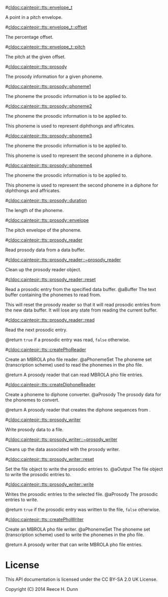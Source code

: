 #<cldoc:cainteoir::tts::envelope_t>

A point in a pitch envelope.

#<cldoc:cainteoir::tts::envelope_t::offset>

The percentage offset.

#<cldoc:cainteoir::tts::envelope_t::pitch>

The pitch at the given offset.

#<cldoc:cainteoir::tts::prosody>

The prosody information for a given phoneme.

#<cldoc:cainteoir::tts::prosody::phoneme1>

The phoneme the prosodic information is to be applied to.

#<cldoc:cainteoir::tts::prosody::phoneme2>

The phoneme the prosodic information is to be applied to.

This phoneme is used to represent diphthongs and affricates.

#<cldoc:cainteoir::tts::prosody::phoneme3>

The phoneme the prosodic information is to be applied to.

This phoneme is used to represent the second phoneme in a diphone.

#<cldoc:cainteoir::tts::prosody::phoneme4>

The phoneme the prosodic information is to be applied to.

This phoneme is used to represent the second phoneme in a diphone for
diphthongs and affricates.

#<cldoc:cainteoir::tts::prosody::duration>

The length of the phoneme.

#<cldoc:cainteoir::tts::prosody::envelope>

The pitch envelope of the phoneme.

#<cldoc:cainteoir::tts::prosody_reader>

Read prosody data from a data buffer.

#<cldoc:cainteoir::tts::prosody_reader::~prosody_reader>

Clean up the prosody reader object.

#<cldoc:cainteoir::tts::prosody_reader::reset>

Read a prosodic entry from the specified data buffer.
@aBuffer The text buffer containing the phonemes to read from.

This will reset the prosody reader so that it will read prosodic entries from the new
data buffer. It will lose any state from reading the current buffer.

#<cldoc:cainteoir::tts::prosody_reader::read>

Read the next prosodic entry.

@return `true` if a prosodic entry was read, `false` otherwise.

#<cldoc:cainteoir::tts::createPhoReader>

Create an MBROLA pho file reader.
@aPhonemeSet The phoneme set (transcription scheme) used to read the phonemes in the pho file.

@return A prosody reader that can read MBROLA pho file entries.

#<cldoc:cainteoir::tts::createDiphoneReader>

Create a phoneme to diphone converter.
@aProsody The prosody data for the phonemes to convert.

@return A prosody reader that creates the diphone sequences from <aProsody>.

#<cldoc:cainteoir::tts::prosody_writer>

Write prosody data to a file.

#<cldoc:cainteoir::tts::prosody_writer::~prosody_writer>

Cleans up the data associated with the prosody writer.

#<cldoc:cainteoir::tts::prosody_writer::reset>

Set the file object to write the prosodic entries to.
@aOutput The file object to write the prosodic entries to.

#<cldoc:cainteoir::tts::prosody_writer::write>

Writes the prosodic entries to the selected file.
@aProsody The prosodic entries to write.

@return `true` if the prosodic entry was written to the file, `false` otherwise.

#<cldoc:cainteoir::tts::createPhoWriter>

Create an MBROLA pho file writer.
@aPhonemeSet The phoneme set (transcription scheme) used to write the phonemes in the pho file.

@return A prosody writer that can write MBROLA pho file entries.

# License

This API documentation is licensed under the CC BY-SA 2.0 UK License.

Copyright (C) 2014 Reece H. Dunn
